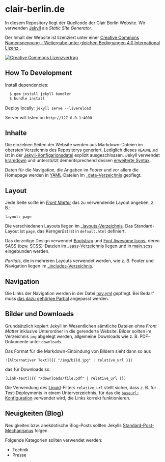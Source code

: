# clair-berlin.de

In diesem Repository liegt der Quellcode der Clair Berlin Website. Wir verwenden [Jekyll](https://jekyllrb.com/) als _Static Site Generator_.

Der Inhalt der Website ist lizenziert unter einer
<a rel="license" href="http://creativecommons.org/licenses/by-sa/4.0/">
  Creative Commons Namensnennung - Weitergabe unter gleichen Bedingungen 4.0 International Lizenz
</a>.

<a rel="license" href="http://creativecommons.org/licenses/by-sa/4.0/">
  <img alt="Creative Commons Lizenzvertrag" style="border-width:0" src="https://i.creativecommons.org/l/by-sa/4.0/88x31.png" />
</a>

## How To Development

Install dependencies:
```sh
  $ gem install jekyll bundler
  $ bundle install
```

Deploy locally: `jekyll serve --livereload`

Server will listen on `http://127.0.0.1:4000`

## Inhalte

Die einzelnen Seiten der Website werden aus Markdown-Dateien im obersten Verzeichnis des Repositorys generiert. Lediglich dieses `README.md` ist in der [Jekyll-Konfigarionsdatei](_config.yml) explizit ausgeschlossen. Jekyll verwendet [kramdown](https://kramdown.gettalong.org/) und unterstützt dementsprechend dessen [erweiterte Syntax](https://kramdown.gettalong.org/syntax.html).

Daten für die Navigation, die Angaben im _Footer_ und vor allem die Homepage werden in [YAML](https://yaml.org/)-Dateien im [\_data-Verzeichnis](_data/) gepflegt.

## Layout

Jede Seite sollte im [_Front Matter_](https://jekyllrb.com/docs/front-matter/) das zu verwendende Layout angeben, z. B.:

```
layout: page
```

Die verschiedenen Layouts liegen im [\_layouts-Verzeichnis](_layouts/). Das Standard-Layout ist `page`, das Kerngerüst ist in `default.html` definiert.

Das derzeitige Design verwendet [Bootstrap](https://getbootstrap.com/) und [Font Awesome Icons](https://fontawesome.com/icons/), deren [SASS (bzw.  SCSS)](https://sass-lang.com/)-Dateien im [\_sass-Verzeichnis](_sass) liegen und in [main.scss](css/main.scss) eingebunden werden.

_Partials_, die in mehreren Layouts verwendet werden, wie z. B. Footer und Navigation liegen im [\_includes-Verzeichnis](_includes).

## Navigation

Die Links der Navigation werden in der Datei [nav.yml](_data/nav.yml) gepflegt.  Bei Bedarf muss [das dazu gehörige Partial](_includes/nav.html) angepasst werden.

## Bilder und Downloads

Grundsätzlich kopiert Jekyll im Wesentlichen sämtliche Dateien ohne _Front Matter_ inklusive Unterordner in die gerenderte Website. Bilder sollten im Verzeichnis `img` abgelegt werden, allgemeine Downloads wie z. B. PDF-Dokumente unter `downloads`.

Das Format für die Markdown-Einbindung von Bildern sieht dann so aus

```
![Alternativer Text]({{ "/img/bild.jpg" | relative_url }})
```

das für Downloads so:

```
[Link-Text]({{ "/downloads/file.pdf" | relative_url }})
```

Die Verwendung des [Liquid](https://jekyllrb.com/docs/liquid/)-Filters `relative_url` stellt sicher, dass z. B. für Test-Deployments in einem Unterverzeichnis, für das die [`baseurl`-Konfiguration](https://jekyllrb.com/docs/configuration/options/) verwendet wird, die Links korrekt funktionieren.

## Neuigkeiten (Blog)

Neuigkeiten bzw. anekdotische Blog-Posts sollten Jekylls [Standard-Post-Mechanismus](https://jekyllrb.com/docs/posts/) folgen.

Folgende Kategorien sollten verwendet werden:

* Technik
* Presse
